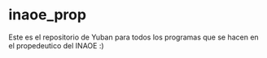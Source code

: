 # inaoe_prop
Este es el repositorio de Yuban para todos los programas que se hacen en el propedeutico del INAOE :)
